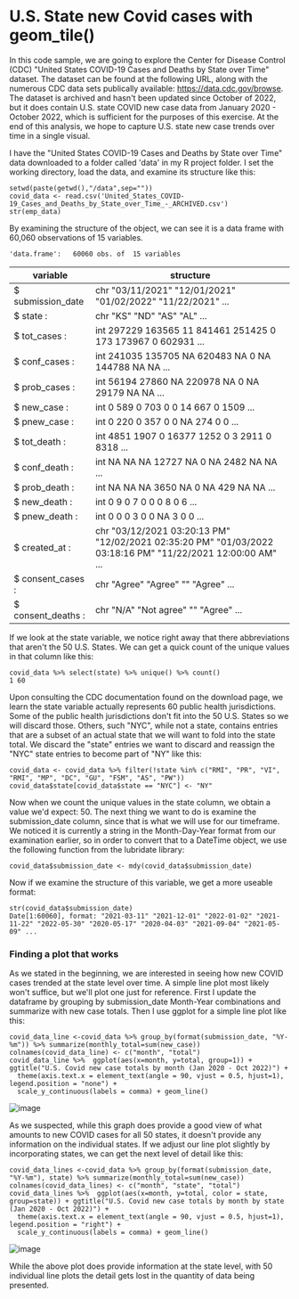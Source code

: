 # U.S. State new Covid cases with geom_tile()

In this code sample, we are going to explore the Center for Disease Control (CDC) "United States COVID-19 Cases and Deaths by State over Time" dataset.  The dataset can be found at the following URL, along with the numerous CDC data sets publically available: https://data.cdc.gov/browse.  The dataset is archived and hasn't been updated since October of 2022, but it does contain U.S. state COVID new case data from January 2020 - October 2022, which is sufficient for the purposes of this exercise.  At the end of this analysis, we hope to capture U.S. state new case trends over time in a single visual.

I have the "United States COVID-19 Cases and Deaths by State over Time" data downloaded to a folder called 'data' in my R project folder.  I set the working directory, load the data, and examine its structure like this:

```
setwd(paste(getwd(),"/data",sep=""))
covid_data <- read.csv('United_States_COVID-19_Cases_and_Deaths_by_State_over_Time_-_ARCHIVED.csv')
str(emp_data)
```

By examining the structure of the object, we can see it is a data frame with 60,060 observations of 15 variables.  

```
'data.frame':	60060 obs. of  15 variables
```

|          variable        |                       structure                            |
|---|---|
| $ submission_date        |chr  "03/11/2021" "12/01/2021" "01/02/2022" "11/22/2021" ...|
| $ state          :       |chr  "KS" "ND" "AS" "AL" ...|
| $ tot_cases      :       |int  297229 163565 11 841461 251425 0 173 173967 0 602931 ...|
| $ conf_cases     :       |int  241035 135705 NA 620483 NA 0 NA 144788 NA NA ...|
| $ prob_cases     :       |int  56194 27860 NA 220978 NA 0 NA 29179 NA NA ...|
| $ new_case       :       |int  0 589 0 703 0 0 14 667 0 1509 ...|
| $ pnew_case      :       |int  0 220 0 357 0 0 NA 274 0 0 ...|
| $ tot_death      :       |int  4851 1907 0 16377 1252 0 3 2911 0 8318 ...|
| $ conf_death     :       |int  NA NA NA 12727 NA 0 NA 2482 NA NA ...|
| $ prob_death     :       |int  NA NA NA 3650 NA 0 NA 429 NA NA ...|
| $ new_death      :       |int  0 9 0 7 0 0 0 8 0 6 ...|
| $ pnew_death     :       |int  0 0 0 3 0 0 NA 3 0 0 ...|
| $ created_at     :       |chr  "03/12/2021 03:20:13 PM" "12/02/2021 02:35:20 PM" "01/03/2022 03:18:16 PM" "11/22/2021 12:00:00 AM" ...|
| $ consent_cases  :       |chr  "Agree" "Agree" "" "Agree" ...|
| $ consent_deaths :       |chr  "N/A" "Not agree" "" "Agree" ...|

If we look at the state variable, we notice right away that there abbreviations that aren't the 50 U.S. States.  We can get a quick count of the unique values in that column like this:

```
covid_data %>% select(state) %>% unique() %>% count()
1 60
```

Upon consulting the CDC documentation found on the download page, we learn the state variable actually represents 60 public health jurisdictions.  Some of the public health jurisdictions don't fit into the 50 U.S. States so we will discard those.  Others, such "NYC", while not a state, contains entries that are a subset of an actual state that we will want to fold into the state total.  We discard the "state" entries we want to discard and reassign the "NYC" state entries to become part of "NY" like this:

```
covid_data <- covid_data %>% filter(!state %in% c("RMI", "PR", "VI", "RMI", "MP", "DC", "GU", "FSM", "AS", "PW"))
covid_data$state[covid_data$state == "NYC"] <- "NY"
```
Now when we count the unique values in the state column, we obtain a value we'd expect: 50.  The next thing we want to do is examine the submission_date column, since that is what we will use for our timeframe.  We noticed it is currently a string in the Month-Day-Year format from our examination earlier, so in order to convert that to a DateTime object, we use the following function from the lubridate library:

```
covid_data$submission_date <- mdy(covid_data$submission_date)
```
Now if we examine the structure of this variable, we get a more useable format:

```
str(covid_data$submission_date)
Date[1:60060], format: "2021-03-11" "2021-12-01" "2022-01-02" "2021-11-22" "2022-05-30" "2020-05-17" "2020-04-03" "2021-09-04" "2021-05-09" ...
```
### Finding a plot that works

As we stated in the beginning, we are interested in seeing how new COVID cases trended at the state level over time.  A simple line plot most likely won't suffice, but we'll plot one just for reference.  First I update the dataframe by grouping by submission_date Month-Year combinations and summarize with new case totals.  Then I use ggplot for a simple line plot like this:

```
covid_data_line <-covid_data %>% group_by(format(submission_date, "%Y-%m")) %>% summarize(monthly_total=sum(new_case))
colnames(covid_data_line) <- c("month", "total")
covid_data_line %>%  ggplot(aes(x=month, y=total, group=1)) + ggtitle("U.S. Covid new case totals by month (Jan 2020 - Oct 2022)") +
  theme(axis.text.x = element_text(angle = 90, vjust = 0.5, hjust=1), legend.position = "none") + 
  scale_y_continuous(labels = comma) + geom_line()
```

![image](https://user-images.githubusercontent.com/123432368/224869750-d98bf43b-ff97-4dad-b03f-8ddc8b00881d.png)


As we suspected, while this graph does provide a good view of what amounts to new COVID cases for all 50 states, it doesn't provide any information on the individual states.  If we adjust our line plot slightly by incorporating states, we can get the next level of detail like this:

```
covid_data_lines <-covid_data %>% group_by(format(submission_date, "%Y-%m"), state) %>% summarize(monthly_total=sum(new_case))
colnames(covid_data_lines) <- c("month", "state", "total")
covid_data_lines %>%  ggplot(aes(x=month, y=total, color = state, group=state)) + ggtitle("U.S. Covid new case totals by month by state (Jan 2020 - Oct 2022)") +
  theme(axis.text.x = element_text(angle = 90, vjust = 0.5, hjust=1), legend.position = "right") + 
  scale_y_continuous(labels = comma) + geom_line()
```

![image](https://user-images.githubusercontent.com/123432368/224870168-038266ae-e6be-411a-8878-99bf1974ff98.png)


While the above plot does provide information at the state level, with 50 individual line plots the detail gets lost in the quantity of data being presented.




